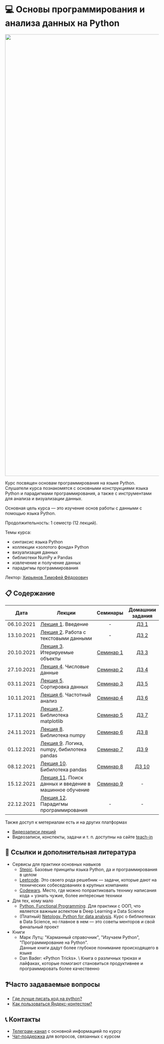 # 💻 Основы программирования и анализа данных на Python

<div align="center">
<img width="1440" alt="python" src="https://user-images.githubusercontent.com/28728575/147373436-a509b080-61c4-48f1-8998-de8987df534b.png">
</div>

Курс посвящен основам программирования на языке Python. Слушатели курса познакомятся с основными конструкциями языка Python и парадигмами программирования, а также с инструментами для анализа и визуализации данных.

Основная цель курса — это изучение основ работы с данными с помощью языка Python.

Продолжительность: 1 семестр (12 лекций).

Темы курса:
* синтаксис языка Python
* коллекции «золотого фонда» Python
* визуализация данных
* библиотеки NumPy и Pandas
* извлечение и получение данных
* парадигмы программирования

Лектор: [Хирьянов Тимофей Фёдорович
](https://teach-in.ru/lecturer/hiryanov-tf)

## 📋 Содержание

|Дата| Лекции | Семинары | Домашнии задания
|:----:|----|:----:|:----:|
| 06.10.2021 | [Лекция 1](./lectures/%D0%9B%D0%B5%D0%BA%D1%86%D0%B8%D1%8F_1_%D0%92%D0%B2%D0%BE%D0%B4%D0%BD%D0%B0%D1%8F_%D0%BB%D0%B5%D0%BA%D1%86%D0%B8%D1%8F.ipynb). Введение| - | [ДЗ 1](https://contest.yandex.ru/contest/29359/problems/) |
| 13.10.2021 | [Лекция 2](./lectures/%D0%9B%D0%B5%D0%BA%D1%86%D0%B8%D1%8F_2_%D0%A2%D0%B5%D0%BA%D1%81%D1%82%D0%BE%D0%B2%D1%8B%D0%B5_%D0%B4%D0%B0%D0%BD%D0%BD%D1%8B%D0%B5.ipynb). Работа с текстовыми данными| - | [ДЗ 2](./lectures/%D0%9B%D0%B5%D0%BA%D1%86%D0%B8%D1%8F_2_%D0%A2%D0%B5%D0%BA%D1%81%D1%82%D0%BE%D0%B2%D1%8B%D0%B5_%D0%B4%D0%B0%D0%BD%D0%BD%D1%8B%D0%B5.ipynb) |
| 20.10.2021 | [Лекция 3](./lectures/%D0%9B%D0%B5%D0%BA%D1%86%D0%B8%D1%8F_3_%D0%98%D1%82%D0%B5%D1%80%D0%B8%D1%80%D1%83%D0%B5%D0%BC%D1%8B%D0%B5_%D0%BE%D0%B1%D1%8A%D0%B5%D0%BA%D1%82%D1%8B.ipynb). Итерируемые объекты| [Семинар 1](./seminars/Seminar_№1.ipynb) | [ДЗ 3](https://contest.yandex.ru/contest/28635/problems/)|
| 27.10.2021 | [Лекция 4](./lectures/%D0%9B%D0%B5%D0%BA%D1%86%D0%B8%D1%8F_4_%D0%A7%D0%B8%D1%81%D0%BB%D0%BE%D0%B2%D1%8B%D0%B5_%D0%B4%D0%B0%D0%BD%D0%BD%D1%8B%D0%B5.ipynb). Числовые данные| [Семинар 2](./seminars/Seminar_№2.ipynb) | [ДЗ 4](https://contest.yandex.ru/contest/28624/standings)|
| 03.11.2021 | [Лекция 5](./lectures/%D0%9B%D0%B5%D0%BA%D1%86%D0%B8%D1%8F_5_%D0%A1%D0%BE%D1%80%D1%82%D0%B8%D1%80%D0%BE%D0%B2%D0%BA%D0%B0_%D0%B4%D0%B0%D0%BD%D0%BD%D1%8B%D1%85.ipynb). Сортировка данных| [Семинар 3](./seminars/Seminar_№3.ipynb) | [ДЗ 5](https://contest.yandex.ru/contest/28636/problems)|
| 10.11.2021 | [Лекция 6](./lectures/%D0%9B%D0%B5%D0%BA%D1%86%D0%B8%D1%8F_6_%D0%A7%D0%B0%D1%81%D1%82%D0%BE%D1%82%D0%BD%D1%8B%D0%B9_%D0%B0%D0%BD%D0%B0%D0%BB%D0%B8%D0%B7.ipynb). Частотный анализ| [Семинар 4](./seminars/Seminar_№4.ipynb) | [ДЗ 6](https://contest.yandex.ru/contest/28679/problems/)|
| 17.11.2021 | [Лекция 7](./lectures/%D0%9B%D0%B5%D0%BA%D1%86%D0%B8%D1%8F_7_Matplotlib.ipynb). Библиотека matplotlib| [Семинар 5](./seminars/Seminar_№5.ipynb) | [ДЗ 7](https://contest.yandex.ru/contest/28950/problems/)|
| 24.11.2021 | [Лекция 8](./lectures/%D0%9B%D0%B5%D0%BA%D1%86%D0%B8%D1%8F_8_NumPy.ipynb). Библиотека numpy| [Семинар 6](./seminars/Seminar_№6.ipynb) | [ДЗ 8](https://contest.yandex.ru/contest/28878/problems/)|
| 01.12.2021 | [Лекция 9](./lectures/%D0%9B%D0%B5%D0%BA%D1%86%D0%B8%D1%8F_9_%D0%9B%D0%BE%D0%B3%D0%B8%D0%BA%D0%B0_%D0%91%D0%B8%D0%B1%D0%BB%D0%B8%D0%BE%D1%82%D0%B5%D0%BA%D0%B8_Pandas_%D0%B8_NumPy.ipynb). Логика, numpy, бибилотека pandas| [Семинар 7](./seminars/Seminar_№7.ipynb) | [ДЗ 9](https://contest.yandex.ru/contest/32536/problems/)|
| 08.12.2021 | [Лекция 10](./lectures/%D0%9B%D0%B5%D0%BA%D1%86%D0%B8%D1%8F_10_Pandas.ipynb). Бибилотека pandas| [Семинар 8](./seminars/Seminar_№8.ipynb) | [ДЗ 10](https://contest.yandex.ru/contest/33383/problems/)|
| 15.12.2021 | [Лекция 11](./lectures/%D0%9B%D0%B5%D0%BA%D1%86%D0%B8%D1%8F_11_%D0%9F%D0%BE%D0%B8%D1%81%D0%BA_%D0%B4%D0%B0%D0%BD%D0%BD%D1%8B%D1%85_%D0%B8_%D0%BC%D0%B0%D1%88%D0%B8%D0%BD%D0%BD%D0%BE%D0%B5_%D0%BE%D0%B1%D1%83%D1%87%D0%B5%D0%BD%D0%B8%D0%B5.ipynb). Поиск данных и введение в машинное обучение| [Семинар 9](./seminars/Seminar_№9.ipynb) |  - |
| 22.12.2021 | [Лекция 12](./lectures/%D0%9B%D0%B5%D0%BA%D1%86%D0%B8%D1%8F_12_%D0%9F%D0%B0%D1%80%D0%B0%D0%B4%D0%B8%D0%B3%D0%BC%D1%8B_%D0%BF%D1%80%D0%BE%D0%B3%D1%80%D0%B0%D0%BC%D0%BC%D0%B8%D1%80%D0%BE%D0%B2%D0%B0%D0%BD%D0%B8%D1%8F.ipynb). Парадигмы программирования | - | - |

Также доступ к метериалам есть и на других платформах

* [Видеозаписи лекций](https://www.youtube.com/watch?v=kxjr9OcxvlM&list=PLcsjsqLLSfNCB0yQMHoGsVFx2axpqjlSR)
* Видеозаписи, конспекты, задачи и т. п. доступны на сайте [teach-in](https://teach-in.ru/course/python-programming-and-data-analysis-basics/lecture) 

## 📝 Ссылки и дополнительная литература

* Сервисы для практики основных навыков
	- [Stepic](https://stepik.org/course/512/). Базовые принципы языка Python, да и программирования в целом
	- [Leetcode](https://leetcode.com/duneholy/). Это своего рода решебник — задачи, которые дают на технических собеседованиях в крупных компаниях
	- [Codewars](https://www.codewars.com/users/Duneholy). Место, где можно попрактиковать технику написания кода + узнать чужие, более интересные техники
* Для тех, кому мало 
	- [Python. Functional Programming](https://stepik.org/course/2057/promo). Для практики с ООП, что является важным аспектом в Deep Learning и Data Science
	- (Платный) [Netology. Python for data analysis](https://netology.ru/programs/python-for-analytics). Курс о библиотеках в Data Science, но главное в нем — это советы менторов и свой финальный проект
* Книги
	- Марк Лутц: "Карманный справочник", "Изучаем Python", "Программирование на Python". \
	  Данные книги дадут более глубокое понимание происходящего в языке
	- Dan Bader: «Python Tricks». \ Книга о различных трюках и лайфаках, которые помогают становиться продуктивнее и программировать более качественно
 
## ❓Часто задаваемые вопросы

* [Где лучше писать код на python?](./instructions/IDE-review.md)
* [Как пользоваться Яндекс-контестом?](./instructions/yandex_contest.md)

## 📞 Контакты
* [Телеграм-канал](https://t.me/pythonmsu ) с основной информацией по курсу
* [Чат-поддержка](https://t.me/msupython) для вопросов, связанных с курсом
